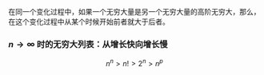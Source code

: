 在同一个变化过程中，如果一个无穷大量是另一个无穷大量的高阶无穷大，那么，在这个变化过程中从某个时候开始前者就大于后者。

### $n\rightarrow \infty$ 时的无穷大列表：从增长快向增长慢
$$
n^n > n! > 2^n > n^p
$$